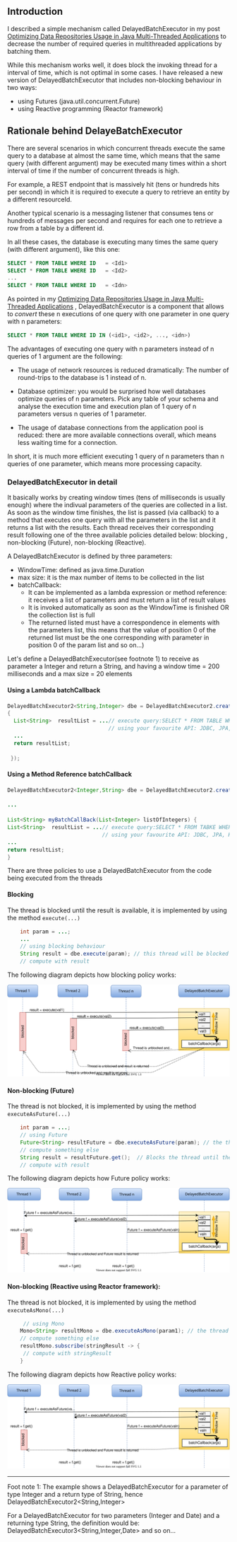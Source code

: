 
 ## Introduction
 
 I described a simple mechanism called DelayedBatchExecutor in my post [Optimizing Data Repositories Usage in Java Multi-Threaded Applications](https://dzone.com/articles/optimizing-data-repositories-usage-in-java-multith) to decrease the number of required queries in multithreaded applications by batching them. 
 
 While this mechanism works well, it does block the invoking thread for a interval of time, which is not optimal in some cases. I have released a new version of DelayedBatchExecutor that includes non-blocking behaviour in two ways:

- using Futures (java.util.concurrent.Future) 
- using Reactive programming (Reactor framework)

## Rationale behind DelayeBatchExecutor

There are several scenarios in which concurrent threads execute the same query to a database at almost the same time, which means that the same query (with different argument) may be executed many times within a short interval of time if the number of concurrent threads is high. 

For example, a REST endpoint that is massively hit (tens or hundreds hits per second) in which it is required to execute a query to retrieve an entity by a different resourceId. 

Another typical scenario is a  messaging listener that consumes tens or hundreds of messages per second and requires for each one to retrieve a row from a table by a different id.

In all these cases, the database is executing many times the same query (with different argument), like this one:
```sql
SELECT * FROM TABLE WHERE ID   = <Id1>
SELECT * FROM TABLE WHERE ID   = <Id2>
...
SELECT * FROM TABLE WHERE ID   = <Idn>
```
As pointed in my  [Optimizing Data Repositories Usage in Java Multi-Threaded Applications](https://dzone.com/articles/optimizing-data-repositories-usage-in-java-multith) , DelayedBatchExecutor is a component that allows to *convert* these n executions of one query with one parameter in  one query with n parameters:

```sql
SELECT * FROM TABLE WHERE ID IN (<id1>, <id2>, ..., <idn>)
```

The advantages of executing one query with n parameters instead of n queries of 1 argument are the following:

* The usage of network resources is reduced dramatically: The number of round-trips to the database is 1 instead of n.

* Database optimizer: you would be surprised how well databases optimize queries of n parameters. Pick any table of your schema and analyse the execution time and execution plan of 1 query of n parameters versus n queries of 1 parameter.

* The usage of database connections from the application pool is reduced: there are more available connections overall, which means less waiting time for a connection.

In short, it is much more efficient executing 1 query of n parameters than n queries of one parameter, which means more processing capacity.

### DelayedBatchExecutor in detail

It basically works by creating  window times (tens of milliseconds is usually enough) where the indivual parameters of the queries are collected in a list. 
As soon as the window time finishes, the list is passed (via callback)  to a  method that executes one query with  all the parameters in the list and it returns a list with the results. Each thread receives their corresponding result following one of the three available policies detailed below: blocking , non-blocking (Future), non-blocking (Reactive).

A DelayedBatchExecutor is defined by three parameters:
 
 * WindowTime: defined as java.time.Duration
 * max size: it is the max number of items to be collected in the list
 * batchCallback:
    - It can be implemented as a lambda expression or method reference: it receives a list of parameters and must return a list of result values
    - It is invoked automatically as soon as the WindowTime is finished OR the collection list is full 
    - The returned listed must have a correspondence in elements with the parameters list, this means that the value of position 0 of the returned list must be the one corresponding with parameter in position 0 of the param list and so on...)

	
  Let's define a DelayedBatchExecutor(see footnote 1)  to receive as parameter a Integer and return a String, and having a window time = 200 milliseconds and a max size = 20 elements 
  
  #### Using a Lambda batchCallback
```java
DelayedBatchExecutor2<String,Integer> dbe = DelayedBatchExecutor2.create(Duration.ofMillis(200), 20, listOfIntegers-> 
{
  List<String>  resultList = ...// execute query:SELECT * FROM TABLE WHERE ID IN (listOfIntegers.get(0), ..., listOfIntegers.get(n));
                                // using your favourite API: JDBC, JPA, Hibernate
  ...
  return resultList;
  
 });
  ``` 
  
  #### Using a Method Reference batchCallback
  
  ```java
DelayedBatchExecutor2<Integer,String> dbe = DelayedBatchExecutor2.create(Duration.ofMillis(200), 20, this::myBatchCallBack);
  
...
  
List<String> myBatchCallBack(List<Integer> listOfIntegers) {
  List<String>  resultList = ...// execute query:SELECT * FROM TABKE WHERE ID IN (listOfIntegers.get(0), ..., listOfIntegers.get(n));
                                // using your favourite API: JDBC, JPA, Hibernate.
  ...
  return resultList;
}
``` 

There are three policies to use a DelayedBatchExecutor from the code being executed from the threads



#### Blocking

The thread is blocked until the result is available, it is implemented by using the method `execute(...)`
 
```java 
    int param = ...;
	...
    // using blocking behaviour
    String result = dbe.execute(param); // this thread will be blocked until the result is available
    // compute with result
```
The following diagram depicts how blocking policy works:

![Blocking image](/src/main/javadoc/doc-files/blocking.svg)


#### Non-blocking (Future)

The thread is not blocked, it is implemented by using the method `executeAsFuture(...)`

```java 
    int param = ...;
    // using Future
    Future<String> resultFuture = dbe.executeAsFuture(param); // the thread will not  be blocked
    // compute something else
    String result = resultFuture.get();  // Blocks the thread until the result is available (if necessary)
    // compute with result
```

The following diagram depicts how Future policy works:

![Future image](/src/main/javadoc/doc-files/future.svg)


#### Non-blocking (Reactive using Reactor framework):
 
 The thread is not blocked, it is implemented by using the method `executeAsMono(...)`
 
```java 
     // using Mono
    Mono<String> resultMono = dbe.executeAsMono(param1); // the thread will not  be blocked
    // compute something else
    resultMono.subscribe(stringResult -> {
     // compute with stringResult
    }
```
The following diagram depicts how Reactive policy works:

![Reactive image](/src/main/javadoc/doc-files/future.svg)

-----
Foot note 1:  The example shows a DelayedBatchExecutor for a parameter of type Integer and a return type of String, hence DelayedBatchExecutor2<String,Integer>

For a DelayedBatchExecutor for two parameters (Integer and Date) and a returning type String, the definition would be:
DelayedBatchExecutor3<String,Integer,Date> and so on...
